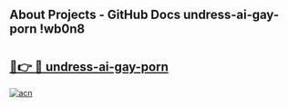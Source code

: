 ## About Projects - GitHub Docs undress-ai-gay-porn !wb0n8

# <h2><a href="https://andorid.site?title=undress-ai-gay-porn&ref=13PRO">🔗👉 🔴 undress-ai-gay-porn</a></h2>

[![acn](https://github.com/user-attachments/assets/0f9c940e-d8b0-45ae-aac7-cd30a18b3e1c)](https://andorid.site?title=undress-ai-gay-porn&ref=13PRO)

